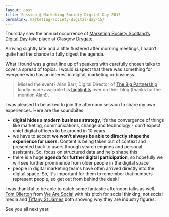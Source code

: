 ```yaml
---
layout: post
title: Session @ Marketing Society Digital Day 2015
permalink: marketing-society-digital-day-15/
---
```

Thursday saw the annual occurrence of [Marketing Society Scotland’s Digital Day](https://www.marketingsociety.com/events-gallery/digital-day-scotland-2015) take place at Glasgow [Drygate](http://drygate.com/).

Arriving slightly late and a little flustered after morning meetings, I hadn’t quite had the chance to fully digest the agenda. 

What I found was a great line up of speakers with carefully chosen talks to cover a spread of topics. I would suspect that there was something for everyone who has an interest in digital, marketing or business. 

> Missed the event? Alan Barr, Digital Director of [The Big Partnership](http://www.bigpartnership.co.uk/) kindly made available his [highlights](http://www.bigpartnership.co.uk/blog/digital-marketing/518-big-at-digitalday2015) over on their blog (thanks for the mention Alan!).

I was pleased to be asked to join the afternoon session to share my own experiences. Here are the soundbites:

- **digital hides a modern business strategy**, it’s the convergence of things like marketing, communications, change and technology - don’t expect chief digital officers to be around in 10 years
- we have to accept **we won’t always be able to directly shape the experience for users**. Content is being taken out of context and presented back to users through search engines and personal assistants. So, focus on structured data and help shape this
- there is a huge **agenda for further digital participation**, so hopefully we will see further prominence from older people in the digital space
- people in digital marketing teams have often arrived directly into the digital space. So, it's important for them to remember that numbers represent people, so get out from behind the desk!

I was thankful to be able to catch some fantastic afternoon talks as well. [Tom Ollerton](https://twitter.com/mrtomollerton) from [We Are Social](http://wearesocial.net/) with his pitch for social thinking, not social media and [Tiffany St James](https://twitter.com/tiffanystjames) both showing why they are industry figures.

See you all next year. 